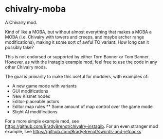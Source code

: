 chivalry-moba
=================

A Chivalry mod.

Kind of like a MOBA, but without almost everything that makes a MOBA a MOBA (i.e. Chivalry with towers and creeps, and maybe archer range modifications), making it some sort of awful TO variant. How long can it possibly take?

This is not endorsed or supported by either Torn Banner or Tom Banner. However, as with the Instagib example mod, feel free to use the code in any other Chivalry mods.

The goal is primarily to make this useful for modders, with examples of:

* A new game mode with variants
* GUI modifications
* New Kismet nodes
* Editor-placeable actors
* Editor map rules
** Some amount of map control over the game mode
* Slight AI modifications

For a more simple example mod, see https://github.com/BradyBrenot/chivalry-instagib. For an even stranger mod example, see https://github.com/BradyBrenot/swords-and-jetpacks
